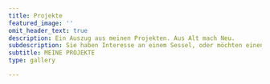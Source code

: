 ```yaml
---
title: Projekte
featured_image: ''
omit_header_text: true
description: Ein Auszug aus meinen Projekten. Aus Alt mach Neu.
subdescription: Sie haben Interesse an einem Sessel, oder möchten einen Sessel restaurieren lassen? Kontaktieren Sie mich.
subtitle: MEINE PROJEKTE
type: gallery

---
```


